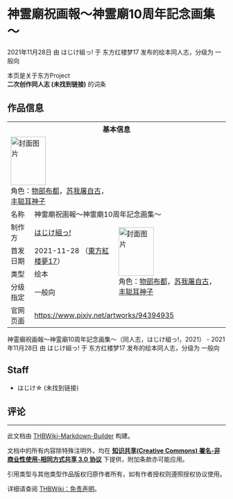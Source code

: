 # 神霊廟祝画報～神霊廟10周年記念画集～

<!-- source html: G:\repos\THBWiki-Markdown-Builder\THBWikiMarkdown\Temp\main\8\8d\ns0%3A%E7%A5%9E%E9%9C%8A%E5%BB%9F%E7%A5%9D%E7%94%BB%E5%A0%B1%EF%BD%9E%E7%A5%9E%E9%9C%8A%E5%BB%9F10%E5%91%A8%E5%B9%B4%E8%A8%98%E5%BF%B5%E7%94%BB%E9%9B%86%EF%BD%9E.html -->

2021年11月28日 由 はじけ組っ! 于 东方红楼梦17 发布的绘本同人志，分级为 一般向

本页是关于东方Project  
 **二次创作同人志 (未找到链接)** 的词条

## 作品信息

<table><tbody><tr><th colspan="3">基本信息</th></tr><tr><td class="cover-artwork-mobile" colspan="2"><a href="./文件-神霊廟祝画報～神霊廟10周年記念画集～封面.jpg.md" class="image" title="封面图片"><img alt="封面图片" src="https://upload.thwiki.cc/thumb/3/3f/%E7%A5%9E%E9%9C%8A%E5%BB%9F%E7%A5%9D%E7%94%BB%E5%A0%B1%EF%BD%9E%E7%A5%9E%E9%9C%8A%E5%BB%9F10%E5%91%A8%E5%B9%B4%E8%A8%98%E5%BF%B5%E7%94%BB%E9%9B%86%EF%BD%9E%E5%B0%81%E9%9D%A2.jpg/81px-%E7%A5%9E%E9%9C%8A%E5%BB%9F%E7%A5%9D%E7%94%BB%E5%A0%B1%EF%BD%9E%E7%A5%9E%E9%9C%8A%E5%BB%9F10%E5%91%A8%E5%B9%B4%E8%A8%98%E5%BF%B5%E7%94%BB%E9%9B%86%EF%BD%9E%E5%B0%81%E9%9D%A2.jpg" decoding="async" loading="lazy" width="81" height="112" srcset="https://upload.thwiki.cc/thumb/3/3f/%E7%A5%9E%E9%9C%8A%E5%BB%9F%E7%A5%9D%E7%94%BB%E5%A0%B1%EF%BD%9E%E7%A5%9E%E9%9C%8A%E5%BB%9F10%E5%91%A8%E5%B9%B4%E8%A8%98%E5%BF%B5%E7%94%BB%E9%9B%86%EF%BD%9E%E5%B0%81%E9%9D%A2.jpg/122px-%E7%A5%9E%E9%9C%8A%E5%BB%9F%E7%A5%9D%E7%94%BB%E5%A0%B1%EF%BD%9E%E7%A5%9E%E9%9C%8A%E5%BB%9F10%E5%91%A8%E5%B9%B4%E8%A8%98%E5%BF%B5%E7%94%BB%E9%9B%86%EF%BD%9E%E5%B0%81%E9%9D%A2.jpg 1.5x, https://upload.thwiki.cc/thumb/3/3f/%E7%A5%9E%E9%9C%8A%E5%BB%9F%E7%A5%9D%E7%94%BB%E5%A0%B1%EF%BD%9E%E7%A5%9E%E9%9C%8A%E5%BB%9F10%E5%91%A8%E5%B9%B4%E8%A8%98%E5%BF%B5%E7%94%BB%E9%9B%86%EF%BD%9E%E5%B0%81%E9%9D%A2.jpg/163px-%E7%A5%9E%E9%9C%8A%E5%BB%9F%E7%A5%9D%E7%94%BB%E5%A0%B1%EF%BD%9E%E7%A5%9E%E9%9C%8A%E5%BB%9F10%E5%91%A8%E5%B9%B4%E8%A8%98%E5%BF%B5%E7%94%BB%E9%9B%86%EF%BD%9E%E5%B0%81%E9%9D%A2.jpg 2x" data-file-width="873" data-file-height="1200"></a><div class="cover-char">角色：<a href="./物部布都.md" title="物部布都">物部布都</a>，<a href="./苏我屠自古.md" title="苏我屠自古">苏我屠自古</a>，<a href="./丰聪耳神子.md" title="丰聪耳神子">丰聪耳神子</a></div></td>
</tr><tr><td class="label">名称</td><td colspan="2"> 神霊廟祝画報～神霊廟10周年記念画集～ </td></tr><tr><td class="label">制作方</td><td><a href="./はじけ組っ!.md" title="はじけ組っ!">はじけ組っ!</a></td><td class="cover-artwork" rowspan="4" style="min-width:112px;"><a href="./文件-神霊廟祝画報～神霊廟10周年記念画集～封面.jpg.md" class="image" title="封面图片"><img alt="封面图片" src="https://upload.thwiki.cc/thumb/3/3f/%E7%A5%9E%E9%9C%8A%E5%BB%9F%E7%A5%9D%E7%94%BB%E5%A0%B1%EF%BD%9E%E7%A5%9E%E9%9C%8A%E5%BB%9F10%E5%91%A8%E5%B9%B4%E8%A8%98%E5%BF%B5%E7%94%BB%E9%9B%86%EF%BD%9E%E5%B0%81%E9%9D%A2.jpg/81px-%E7%A5%9E%E9%9C%8A%E5%BB%9F%E7%A5%9D%E7%94%BB%E5%A0%B1%EF%BD%9E%E7%A5%9E%E9%9C%8A%E5%BB%9F10%E5%91%A8%E5%B9%B4%E8%A8%98%E5%BF%B5%E7%94%BB%E9%9B%86%EF%BD%9E%E5%B0%81%E9%9D%A2.jpg" decoding="async" loading="lazy" width="81" height="112" srcset="https://upload.thwiki.cc/thumb/3/3f/%E7%A5%9E%E9%9C%8A%E5%BB%9F%E7%A5%9D%E7%94%BB%E5%A0%B1%EF%BD%9E%E7%A5%9E%E9%9C%8A%E5%BB%9F10%E5%91%A8%E5%B9%B4%E8%A8%98%E5%BF%B5%E7%94%BB%E9%9B%86%EF%BD%9E%E5%B0%81%E9%9D%A2.jpg/122px-%E7%A5%9E%E9%9C%8A%E5%BB%9F%E7%A5%9D%E7%94%BB%E5%A0%B1%EF%BD%9E%E7%A5%9E%E9%9C%8A%E5%BB%9F10%E5%91%A8%E5%B9%B4%E8%A8%98%E5%BF%B5%E7%94%BB%E9%9B%86%EF%BD%9E%E5%B0%81%E9%9D%A2.jpg 1.5x, https://upload.thwiki.cc/thumb/3/3f/%E7%A5%9E%E9%9C%8A%E5%BB%9F%E7%A5%9D%E7%94%BB%E5%A0%B1%EF%BD%9E%E7%A5%9E%E9%9C%8A%E5%BB%9F10%E5%91%A8%E5%B9%B4%E8%A8%98%E5%BF%B5%E7%94%BB%E9%9B%86%EF%BD%9E%E5%B0%81%E9%9D%A2.jpg/163px-%E7%A5%9E%E9%9C%8A%E5%BB%9F%E7%A5%9D%E7%94%BB%E5%A0%B1%EF%BD%9E%E7%A5%9E%E9%9C%8A%E5%BB%9F10%E5%91%A8%E5%B9%B4%E8%A8%98%E5%BF%B5%E7%94%BB%E9%9B%86%EF%BD%9E%E5%B0%81%E9%9D%A2.jpg 2x" data-file-width="873" data-file-height="1200"></a><div class="cover-char">角色：<a href="./物部布都.md" title="物部布都">物部布都</a>，<a href="./苏我屠自古.md" title="苏我屠自古">苏我屠自古</a>，<a href="./丰聪耳神子.md" title="丰聪耳神子">丰聪耳神子</a></div></td>
</tr><tr><td class="label">首发日期</td><td>2021-11-28&#160;（<a href="/展会作品列表?e=%E4%B8%9C%E6%96%B9%E7%BA%A2%E6%A5%BC%E6%A2%A6%2317">東方紅楼夢17</a>）</td></tr><tr><td class="label">类型</td><td>绘本</td></tr><tr><td class="label">分级指定</td><td>一般向</td></tr>
<tr><td class="label">官网页面</td><td colspan="2"><a rel="nofollow" class="external free" href="https://www.pixiv.net/artworks/94394935">https://www.pixiv.net/artworks/94394935</a></td></tr></tbody></table>

神霊廟祝画報～神霊廟10周年記念画集～（同人志，はじけ組っ!，2021） - 2021年11月28日 由 はじけ組っ! 于 东方红楼梦17 发布的绘本同人志，分级为 一般向

## Staff
- はじけ☆ (未找到链接)


## 评论




---

此文档由 [THBWiki-Markdown-Builder](https://github.com/Delsin-Yu/THBWiki-Markdown-Builder) 构建。

文档中的所有内容除特殊注明外，均在 [**知识共享(Creative Commons) 署名-非商业性使用-相同方式共享 3.0 协议**](https://creativecommons.org/licenses/by-sa/3.0/deed.zh-hans) 下提供，附加条款亦可能应用。

引用类型与其他类型作品版权归原作者所有，如有作者授权则遵照授权协议使用。

详细请查阅 [THBWiki：免责声明](https://thbwiki.cc/THBWiki:%E5%85%8D%E8%B4%A3%E5%A3%B0%E6%98%8E)。

